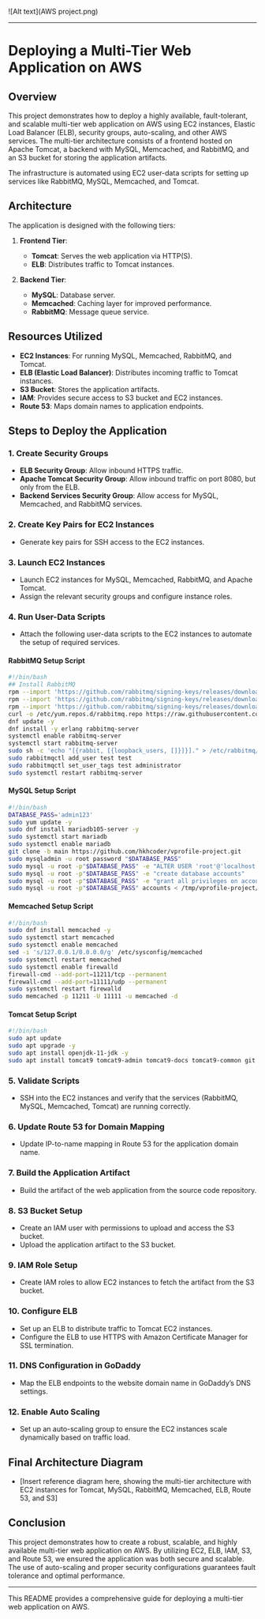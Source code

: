 ![Alt text](AWS project.png)


---

# Deploying a Multi-Tier Web Application on AWS

## Overview

This project demonstrates how to deploy a highly available, fault-tolerant, and scalable multi-tier web application on AWS using EC2 instances, Elastic Load Balancer (ELB), security groups, auto-scaling, and other AWS services. The multi-tier architecture consists of a frontend hosted on Apache Tomcat, a backend with MySQL, Memcached, and RabbitMQ, and an S3 bucket for storing the application artifacts.

The infrastructure is automated using EC2 user-data scripts for setting up services like RabbitMQ, MySQL, Memcached, and Tomcat.

## Architecture

The application is designed with the following tiers:

1. **Frontend Tier**:
   - **Tomcat**: Serves the web application via HTTP(S).
   - **ELB**: Distributes traffic to Tomcat instances.
   
2. **Backend Tier**:
   - **MySQL**: Database server.
   - **Memcached**: Caching layer for improved performance.
   - **RabbitMQ**: Message queue service.

## Resources Utilized

- **EC2 Instances**: For running MySQL, Memcached, RabbitMQ, and Tomcat.
- **ELB (Elastic Load Balancer)**: Distributes incoming traffic to Tomcat instances.
- **S3 Bucket**: Stores the application artifacts.
- **IAM**: Provides secure access to S3 bucket and EC2 instances.
- **Route 53**: Maps domain names to application endpoints.

## Steps to Deploy the Application

### 1. **Create Security Groups**
   - **ELB Security Group**: Allow inbound HTTPS traffic.
   - **Apache Tomcat Security Group**: Allow inbound traffic on port 8080, but only from the ELB.
   - **Backend Services Security Group**: Allow access for MySQL, Memcached, and RabbitMQ services.

### 2. **Create Key Pairs for EC2 Instances**
   - Generate key pairs for SSH access to the EC2 instances.

### 3. **Launch EC2 Instances**
   - Launch EC2 instances for MySQL, Memcached, RabbitMQ, and Apache Tomcat.
   - Assign the relevant security groups and configure instance roles.

### 4. **Run User-Data Scripts**
   - Attach the following user-data scripts to the EC2 instances to automate the setup of required services.

#### RabbitMQ Setup Script
```bash
#!/bin/bash
## Install RabbitMQ
rpm --import 'https://github.com/rabbitmq/signing-keys/releases/download/3.0/rabbitmq-release-signing-key.asc'
rpm --import 'https://github.com/rabbitmq/signing-keys/releases/download/3.0/cloudsmith.rabbitmq-erlang.E495BB49CC4BBE5B.key'
rpm --import 'https://github.com/rabbitmq/signing-keys/releases/download/3.0/cloudsmith.rabbitmq-server.9F4587F226208342.key'
curl -o /etc/yum.repos.d/rabbitmq.repo https://raw.githubusercontent.com/hkhcoder/vprofile-project/aws-LiftAndShift/al2023rmq.repo
dnf update -y
dnf install -y erlang rabbitmq-server
systemctl enable rabbitmq-server
systemctl start rabbitmq-server
sudo sh -c 'echo "[{rabbit, [{loopback_users, []}]}]." > /etc/rabbitmq/rabbitmq.config'
sudo rabbitmqctl add_user test test
sudo rabbitmqctl set_user_tags test administrator
sudo systemctl restart rabbitmq-server
```

#### MySQL Setup Script
```bash
#!/bin/bash
DATABASE_PASS='admin123'
sudo yum update -y
sudo dnf install mariadb105-server -y
sudo systemctl start mariadb
sudo systemctl enable mariadb
git clone -b main https://github.com/hkhcoder/vprofile-project.git
sudo mysqladmin -u root password "$DATABASE_PASS"
sudo mysql -u root -p"$DATABASE_PASS" -e "ALTER USER 'root'@'localhost' IDENTIFIED BY '$DATABASE_PASS'"
sudo mysql -u root -p"$DATABASE_PASS" -e "create database accounts"
sudo mysql -u root -p"$DATABASE_PASS" -e "grant all privileges on accounts.* TO 'admin'@'localhost' identified by 'admin123'"
sudo mysql -u root -p"$DATABASE_PASS" accounts < /tmp/vprofile-project/src/main/resources/db_backup.sql
```

#### Memcached Setup Script
```bash
#!/bin/bash
sudo dnf install memcached -y
sudo systemctl start memcached
sudo systemctl enable memcached
sed -i 's/127.0.0.1/0.0.0.0/g' /etc/sysconfig/memcached
sudo systemctl restart memcached
sudo systemctl enable firewalld
firewall-cmd --add-port=11211/tcp --permanent
firewall-cmd --add-port=11111/udp --permanent
sudo systemctl restart firewalld
sudo memcached -p 11211 -U 11111 -u memcached -d
```

#### Tomcat Setup Script
```bash
#!/bin/bash
sudo apt update
sudo apt upgrade -y
sudo apt install openjdk-11-jdk -y
sudo apt install tomcat9 tomcat9-admin tomcat9-docs tomcat9-common git -y
```

### 5. **Validate Scripts**
   - SSH into the EC2 instances and verify that the services (RabbitMQ, MySQL, Memcached, Tomcat) are running correctly.

### 6. **Update Route 53 for Domain Mapping**
   - Update IP-to-name mapping in Route 53 for the application domain name.

### 7. **Build the Application Artifact**
   - Build the artifact of the web application from the source code repository.

### 8. **S3 Bucket Setup**
   - Create an IAM user with permissions to upload and access the S3 bucket.
   - Upload the application artifact to the S3 bucket.

### 9. **IAM Role Setup**
   - Create IAM roles to allow EC2 instances to fetch the artifact from the S3 bucket.

### 10. **Configure ELB**
   - Set up an ELB to distribute traffic to Tomcat EC2 instances.
   - Configure the ELB to use HTTPS with Amazon Certificate Manager for SSL termination.

### 11. **DNS Configuration in GoDaddy**
   - Map the ELB endpoints to the website domain name in GoDaddy’s DNS settings.

### 12. **Enable Auto Scaling**
   - Set up an auto-scaling group to ensure the EC2 instances scale dynamically based on traffic load.

## Final Architecture Diagram

- [Insert reference diagram here, showing the multi-tier architecture with EC2 instances for Tomcat, MySQL, RabbitMQ, Memcached, ELB, Route 53, and S3]

## Conclusion

This project demonstrates how to create a robust, scalable, and highly available multi-tier web application on AWS. By utilizing EC2, ELB, IAM, S3, and Route 53, we ensured the application was both secure and scalable. The use of auto-scaling and proper security configurations guarantees fault tolerance and optimal performance.


---

This README provides a comprehensive guide for deploying a multi-tier web application on AWS.
